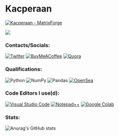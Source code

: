 <div align="left">
 
 # Kacperaan
 [![Kacperaan - MatrixForge](https://img.shields.io/static/v1?label=Kacperaan&message=MatrixForge&color=blue&logo=github)](https://github.com/Kacperaan/MatrixForge "Go to GitHub repo")

 ![](https://komarev.com/ghpvc/?username=kacperaan&style=for-the-badge)  
  
 ### Contacts/Socials:
 [![Twitter](https://img.shields.io/badge/Twitter-%231DA1F2.svg?style=for-the-badge&logo=Twitter&logoColor=white)](https://twitter.com/popeqkacper)
[![BuyMeACoffee](https://img.shields.io/badge/Buy%20Me%20a%20Coffee-ffdd00?style=for-the-badge&logo=buy-me-a-coffee&logoColor=black)](https://www.buymeacoffee.com/kacperaann)
 [![Quora](https://img.shields.io/badge/Quora-%23B92B27.svg?&style=for-the-badge&logo=Quora&logoColor=white)](https://www.quora.com/profile/Kacperaan)
  ### Qualifications:
 ![Python](https://img.shields.io/badge/python-3670A0?style=for-the-badge&logo=python&logoColor=ffdd54)
 ![NumPy](https://img.shields.io/badge/numpy-%23013243.svg?style=for-the-badge&logo=numpy&logoColor=white)
 ![Pandas](https://img.shields.io/badge/pandas-%23150458.svg?style=for-the-badge&logo=pandas&logoColor=white)
 [![OpenSea](https://img.shields.io/badge/OpenSea-%232081E2.svg?style=for-the-badge&logo=opensea&logoColor=white)](https://opensea.io/account/kacperann)
 </div>
 
 <div align="left">
 
 ### Code Editors I use(d):
 [![Visual Studio Code](https://img.shields.io/badge/Visual%20Studio%20Code-0078d7.svg?style=for-the-badge&logo=visual-studio-code&logoColor=white)](https://code.visualstudio.com)
 [![Notepad++](https://img.shields.io/badge/Notepad++-90E59A.svg?style=for-the-badge&logo=notepad%2b%2b&logoColor=black)](https://notepad-plus-plus.org)
 [![Google Colab](https://img.shields.io/badge/Colab-F9AB00?style=for-the-badge&logo=googlecolab&color=525252)](colab.research.google.com)
 </div>
 
 ### Stats:
 ![Anurag's GitHub stats](https://github-readme-stats.vercel.app/api?username=kacperaan&show_icons=true&theme=dark)
